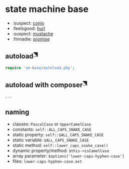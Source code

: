 # state machine base

- :suspect: [conio](conio.md)
- :feelsgood: [hurl](hurl.md)
- :suspect: [mustache](mustache.md)
- :finnadie: [promise](promise.md)

## autoload<sup>[◥][autoload]</sup>
```php
require 'sm-base/autoload.php';
```

## autoload with composer<sup>[◥][composer]</sup>
```sh
...
```

## naming
- classes: `PascalCase` or `UpperCamelCase`
- constants: `self::ALL_CAPS_SNAKE_CASE`
- static property: `self::$ALL_CAPS_SNAKE_CASE`
- static variable: `$ALL_CAPS_SNAKE_CASE`
- static method: `self::lower_caps_snake_case()`
- dynamic property/method: `$this->isCamelCase`
- array parameter: `$options['lower-caps-hyphen-case']`
- files: `lower-caps-hyphen-case.ext`


[autoload]: https://www.php.net/manual/en/language.oop5.autoload.php
[composer]: https://en.wikipedia.org/wiki/Composer_(software)

